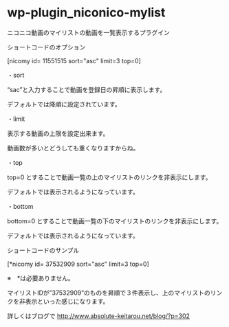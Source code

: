 wp-plugin_niconico-mylist
=========================

ニコニコ動画のマイリストの動画を一覧表示するプラグイン

ショートコードのオプション

[nicomy id= 11551515 sort="asc" limit=3 top=0]

・sort

“sac”と入力することで動画を登録日の昇順に表示します。

デフォルトでは降順に設定されています。

 

・limit

表示する動画の上限を設定出来ます。

動画数が多いとどうしても重くなりますからね。

 

・top

top=0 とすることで動画一覧の上のマイリストのリンクを非表示にします。

デフォルトでは表示されるようになっています。

 

・bottom

bottom=0 とすることで動画一覧の下のマイリストのリンクを非表示にします。

デフォルトでは表示されるようになっています。

 

ショートコードのサンプル

[*nicomy id= 37532909 sort="asc" limit=3 top=0]

※　*は必要ありません。

マイリストIDが”37532909”のものを昇順で３件表示し、上のマイリストのリンクを非表示といった感じになります。


詳しくはブログで
http://www.absolute-keitarou.net/blog/?p=302
